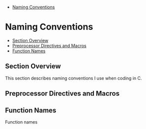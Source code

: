 - [Naming Conventions](#naming-conventions)

# Naming Conventions
- [Section Overview](#section-overview)
- [Preprocessor Directives and Macros](#preprocessor-directives-and-macros)
- [Function Names](#function-names)

## Section Overview

This section describes naming conventions I use when coding in C.

## Preprocessor Directives and Macros

## Function Names

Function names
